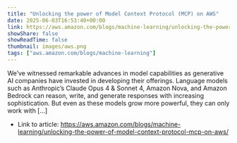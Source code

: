```yaml
---
title: "Unlocking the power of Model Context Protocol (MCP) on AWS"
date: 2025-06-03T16:53:40+00:00
link: https://aws.amazon.com/blogs/machine-learning/unlocking-the-power-of-model-context-protocol-mcp-on-aws/
showShare: false
showReadTime: false
thumbnail: images/aws.png
tags: ["aws.amazon.com/blogs/machine-learning"]
---
```

We’ve witnessed remarkable advances in model capabilities as generative AI companies have invested in developing their offerings. Language models such as Anthropic’s Claude Opus 4 & Sonnet 4, Amazon Nova, and Amazon Bedrock can reason, write, and generate responses with increasing sophistication. But even as these models grow more powerful, they can only work with […]

- Link to article: https://aws.amazon.com/blogs/machine-learning/unlocking-the-power-of-model-context-protocol-mcp-on-aws/